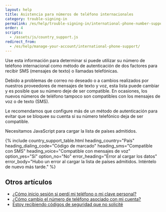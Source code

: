 ```yaml
---
layout: help
title: Asistencia para números de teléfono internacionales
category: trouble-signing-in
permalink: /es/help/trouble-signing-in/international-phone-number-support/
order: 4
scripts:
  - /assets/js/country_support.js
redirect_from:
  - /es/help/manage-your-account/international-phone-support/
---
```


Use esta información para determinar si puede utilizar su número de teléfono internacional como método de autenticación de dos factores para recibir SMS (mensajes de texto) o llamadas telefónicas.

Debido a problemas de correo no deseado o a cambios realizados por nuestros proveedores de mensajes de texto y voz, esta lista puede cambiar y es posible que su número deje de ser compatible. En ocasiones, los nuevos números de teléfono tampoco son compatibles con los mensajes de voz o de texto (SMS).

Le recomendamos que configure más de un método de autenticación para evitar que se bloquee su cuenta si su número telefónico deja de ser compatible.

<noscript>
  Necesitamos JavaScript para cargar la lista de países admitidos.
</noscript>

{% include country_support_table.html
           heading_country="País"
           heading_dialing_code="Código de marcado"
           heading_sms="Compatible con SMS"
           heading_voice="Compatible con mensajes de voz"
           option_yes="Sí"
           option_no="No"
           error_heading="Error al cargar los datos"
           error_body="Hubo un error al cargar la lista de países admitidos. Inténtelo de nuevo más tarde." %}

## Otros artículos

* [¿Cómo inicio sesión si perdí mi teléfono o mi clave personal?](#)
* [¿Cómo cambio el número de teléfono asociado con mi cuenta?](#)
* [Estoy recibiendo códigos de seguridad que no solicité](#)
